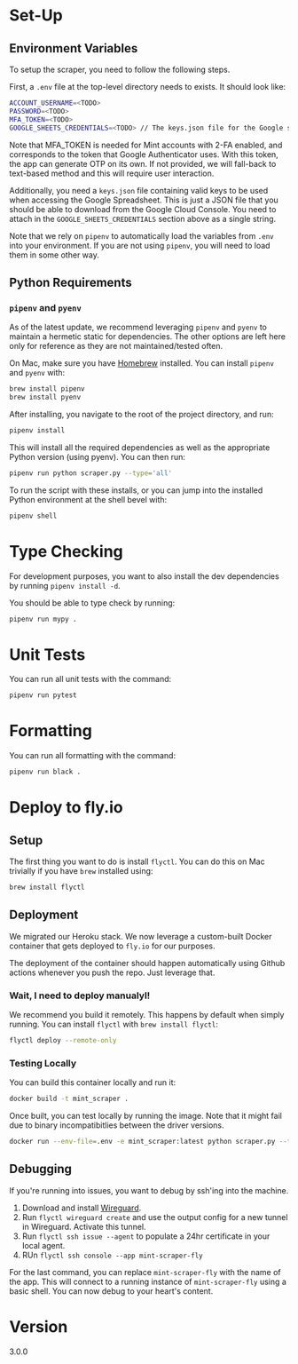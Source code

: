 # Set-Up

## Environment Variables

To setup the scraper, you need to follow the following steps.

First, a `.env` file at the top-level directory needs to exists. It should look like:

```sh
ACCOUNT_USERNAME=<TODO>
PASSWORD=<TODO>
MFA_TOKEN=<TODO>
GOOGLE_SHEETS_CREDENTIALS=<TODO> // The keys.json file for the Google sheets service, as a string.
```
Note that MFA_TOKEN is needed for Mint accounts with 2-FA enabled, and corresponds to the token that Google Authenticator uses. With this token, the app can generate OTP on its own. If not provided, we will fall-back to text-based method and this will require user interaction.


Additionally, you need a `keys.json` file containing valid keys to be used when accessing the Google Spreadsheet. This is just a JSON file that you should be able to download from the Google Cloud Console. You need to attach in the `GOOGLE_SHEETS_CREDENTIALS` section above as a single string.

Note that we rely on `pipenv` to automatically load the variables from `.env` into your environment. If you are not using `pipenv`, you will need to load them in some other way.


## Python Requirements

### `pipenv` and `pyenv`

As of the latest update, we recommend leveraging `pipenv` and `pyenv` to maintain a hermetic static for dependencies. The other options are left here only for reference as they are not maintained/tested often.

On Mac, make sure you have [Homebrew](https://brew.sh/) installed. You can install `pipenv` and `pyenv` with:

```sh
brew install pipenv
brew install pyenv
````

After installing, you navigate to the root of the project directory, and run:

```sh
pipenv install
```

This will install all the required dependencies as well as the appropriate Python version (using pyenv). You can then run:

```sh
pipenv run python scraper.py --type='all'
```

To run the script with these installs, or you can jump into the installed Python environment at the shell bevel with:

```sh
pipenv shell
````

# Type Checking

For development purposes, you want to also install the dev dependencies by running `pipenv install -d`.

You should be able to type check by running:

```sh
pipenv run mypy .
```

# Unit Tests

You can run all unit tests with the command:
```sh
pipenv run pytest
```

# Formatting

You can run all formatting with the command:
```sh
pipenv run black .
```

# Deploy to fly.io

## Setup

The first thing you want to do is install `flyctl`. You can do this on Mac trivially if you have `brew` installed using:

```sh
brew install flyctl
```

## Deployment
We migrated our Heroku stack. We now leverage a custom-built Docker container that gets deployed to `fly.io` for our purposes. 

The deployment of the container should happen automatically using Github actions whenever you push the repo. Just leverage that.

### Wait, I need to deploy manualyl!

We recommend you build it remotely. This happens by default when simply running. You can install `flyctl` with `brew install flyctl`:

```sh
flyctl deploy --remote-only
```

### Testing Locally
You can build this container locally and run it:
```sh
docker build -t mint_scraper .
```

Once built, you can test locally by running the image. Note that it might fail due to binary incompatibitlies between the driver versions.
```sh
docker run --env-file=.env -e mint_scraper:latest python scraper.py --type='all'
```

## Debugging

If you're running into issues, you want to debug by ssh'ing into the machine. 

1. Download and install [Wireguard](https://www.wireguard.com/install/).
2. Run `flyctl wireguard create` and use the output config for a new tunnel in Wireguard. Activate this tunnel.
3. Run `flyctl ssh issue --agent` to populate a 24hr certificate in your local agent.
4. RUn `flyctl ssh console --app mint-scraper-fly`

For the last command, you can replace `mint-scraper-fly` with the name of the app. This will connect to a running instance of `mint-scraper-fly` using a basic shell. You can now debug to your heart's content.


# Version

3.0.0
